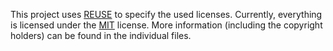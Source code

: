 <!--
SPDX-FileCopyrightText: 2022 Johannes Loher

SPDX-License-Identifier: MIT
-->

This project uses [REUSE] to specify the used licenses. Currently, everything is
licensed under the [MIT] license. More information (including the copyright
holders) can be found in the individual files.

[REUSE]: https://reuse.software/
[MIT]: LICENSES/MIT.txt

